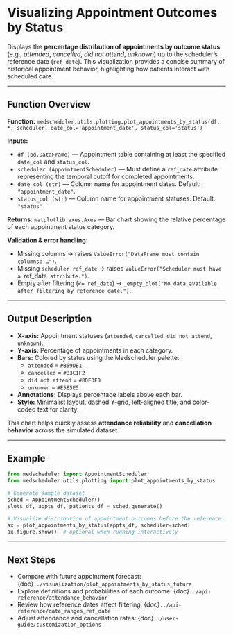 # Visualizing Appointment Outcomes by Status

Displays the **percentage distribution of appointments by outcome status** (e.g., *attended*, *cancelled*, *did not attend*, *unknown*) up to the scheduler’s reference date (`ref_date`). This visualization provides a concise summary of historical appointment behavior, highlighting how patients interact with scheduled care.

---

## Function Overview
**Function:** `medscheduler.utils.plotting.plot_appointments_by_status(df, *, scheduler, date_col='appointment_date', status_col='status')`

**Inputs:**
- `df (pd.DataFrame)` — Appointment table containing at least the specified `date_col` and `status_col`.
- `scheduler (AppointmentScheduler)` — Must define a `ref_date` attribute representing the temporal cutoff for completed appointments.
- `date_col (str)` — Column name for appointment dates. Default: `"appointment_date"`.
- `status_col (str)` — Column name for appointment statuses. Default: `"status"`.

**Returns:** `matplotlib.axes.Axes` — Bar chart showing the relative percentage of each appointment status category.

**Validation & error handling:**
- Missing columns → raises `ValueError("DataFrame must contain columns: …")`.
- Missing `scheduler.ref_date` → raises `ValueError("Scheduler must have a `ref_date` attribute.")`.
- Empty after filtering (`<= ref_date`) → `_empty_plot("No data available after filtering by reference date.")`.

---

## Output Description
- **X-axis:** Appointment statuses (`attended`, `cancelled`, `did not attend`, `unknown`).
- **Y-axis:** Percentage of appointments in each category.
- **Bars:** Colored by status using the Medscheduler palette:
  - `attended` = `#B69DE1`
  - `cancelled` = `#B3C1F2`
  - `did not attend` = `#BDE3F0`
  - `unknown` = `#E5E5E5`
- **Annotations:** Displays percentage labels above each bar.
- **Style:** Minimalist layout, dashed Y-grid, left-aligned title, and color-coded text for clarity.

This chart helps quickly assess **attendance reliability** and **cancellation behavior** across the simulated dataset.

---

## Example
```python
from medscheduler import AppointmentScheduler
from medscheduler.utils.plotting import plot_appointments_by_status

# Generate sample dataset
sched = AppointmentScheduler()
slots_df, appts_df, patients_df = sched.generate()

# Visualize distribution of appointment outcomes before the reference date
ax = plot_appointments_by_status(appts_df, scheduler=sched)
ax.figure.show()  # optional when running interactively
```

---

## Next Steps
- Compare with future appointment forecast: {doc}`../visualization/plot_appointments_by_status_future`
- Explore definitions and probabilities of each outcome: {doc}`../api-reference/attendance_behavior`
- Review how reference dates affect filtering: {doc}`../api-reference/date_ranges_ref_date`
- Adjust attendance and cancellation rates: {doc}`../user-guide/customization_options`


